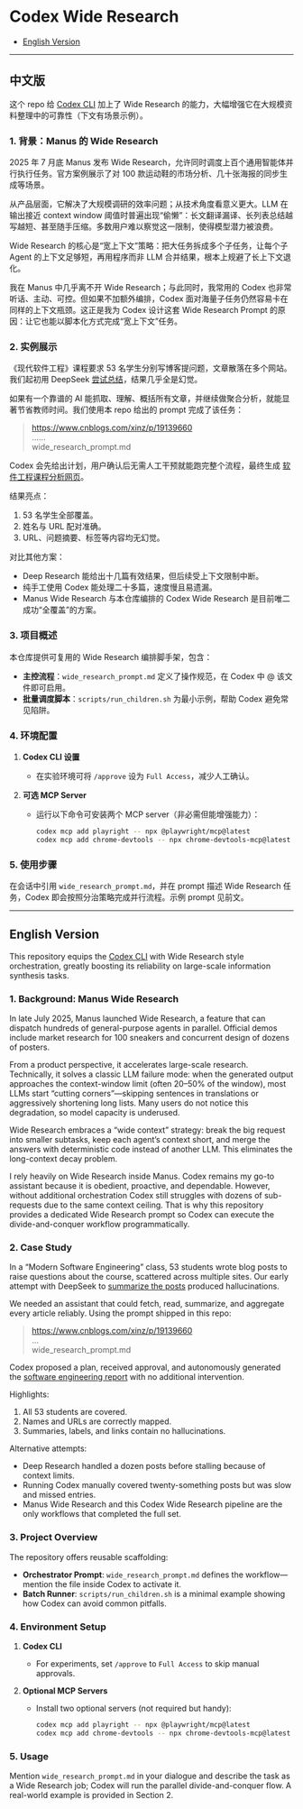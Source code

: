 # Codex Wide Research

- [English Version](#english-version)

--------------------------------------------------------------------------------

## 中文版

这个 repo 给 [Codex CLI](https://github.com/openai/codex/) 加上了 Wide Research 的能力，大幅增强它在大规模资料整理中的可靠性（下文有场景示例）。

### 1. 背景：Manus 的 Wide Research

2025 年 7 月底 Manus 发布 Wide Research，允许同时调度上百个通用智能体并行执行任务。官方案例展示了对 100 款运动鞋的市场分析、几十张海报的同步生成等场景。

从产品层面，它解决了大规模调研的效率问题；从技术角度看意义更大。LLM 在输出接近 context window 阈值时普遍出现“偷懒”：长文翻译漏译、长列表总结越写越短、甚至随手压缩。多数用户难以察觉这一限制，使得模型潜力被浪费。

Wide Research 的核心是“宽上下文”策略：把大任务拆成多个子任务，让每个子 Agent 的上下文足够短，再用程序而非 LLM 合并结果，根本上规避了长上下文退化。

我在 Manus 中几乎离不开 Wide Research；与此同时，我常用的 Codex 也非常听话、主动、可控。但如果不加额外编排，Codex 面对海量子任务仍然容易卡在同样的上下文瓶颈。这正是我为 Codex 设计这套 Wide Research Prompt 的原因：让它也能以脚本化方式完成“宽上下文”任务。

### 2. 实例展示

《现代软件工程》课程要求 53 名学生分别写博客提问题，文章散落在多个网站。我们起初用 DeepSeek [尝试总结](https://www.cnblogs.com/xinz/p/19139660)，结果几乎全是幻觉。

如果有一个靠谱的 AI 能抓取、理解、概括所有文章，并继续做聚合分析，就能显著节省教师时间。我们使用本 repo 给出的 prompt 完成了该任务：

> https://www.cnblogs.com/xinz/p/19139660  
> ……  
> wide_research_prompt.md

Codex 会先给出计划，用户确认后无需人工干预就能跑完整个流程，最终生成 [软件工程课程分析网页](https://yage.ai/software-engineering-report.html)。

结果亮点：

1. 53 名学生全部覆盖。  
2. 姓名与 URL 配对准确。  
3. URL、问题摘要、标签等内容均无幻觉。

对比其他方案：

- Deep Research 能给出十几篇有效结果，但后续受上下文限制中断。
- 纯手工使用 Codex 能处理二十多篇，速度慢且易遗漏。
- Manus Wide Research 与本仓库编排的 Codex Wide Research 是目前唯二成功“全覆盖”的方案。

### 3. 项目概述

本仓库提供可复用的 Wide Research 编排脚手架，包含：

- **主控流程**：`wide_research_prompt.md` 定义了操作规范，在 Codex 中 @ 该文件即可启用。
- **批量调度脚本**：`scripts/run_children.sh` 为最小示例，帮助 Codex 避免常见陷阱。

### 4. 环境配置

1. **Codex CLI 设置**  
   - 在实验环境可将 `/approve` 设为 `Full Access`，减少人工确认。

2. **可选 MCP Server**  
   - 运行以下命令可安装两个 MCP server（非必需但能增强能力）：
     ```bash
     codex mcp add playright -- npx @playwright/mcp@latest
     codex mcp add chrome-devtools -- npx chrome-devtools-mcp@latest
     ```

### 5. 使用步骤

在会话中引用 `wide_research_prompt.md`，并在 prompt 描述 Wide Research 任务，Codex 即会按照分治策略完成并行流程。示例 prompt 见前文。

--------------------------------------------------------------------------------

## English Version

This repository equips the [Codex CLI](https://github.com/openai/codex/) with Wide Research style orchestration, greatly boosting its reliability on large-scale information synthesis tasks.

### 1. Background: Manus Wide Research

In late July 2025, Manus launched Wide Research, a feature that can dispatch hundreds of general-purpose agents in parallel. Official demos include market research for 100 sneakers and concurrent design of dozens of posters.

From a product perspective, it accelerates large-scale research. Technically, it solves a classic LLM failure mode: when the generated output approaches the context-window limit (often 20–50% of the window), most LLMs start “cutting corners”—skipping sentences in translations or aggressively shortening long lists. Many users do not notice this degradation, so model capacity is underused.

Wide Research embraces a “wide context” strategy: break the big request into smaller subtasks, keep each agent’s context short, and merge the answers with deterministic code instead of another LLM. This eliminates the long-context decay problem.

I rely heavily on Wide Research inside Manus. Codex remains my go-to assistant because it is obedient, proactive, and dependable. However, without additional orchestration Codex still struggles with dozens of sub-requests due to the same context ceiling. That is why this repository provides a dedicated Wide Research prompt so Codex can execute the divide-and-conquer workflow programmatically.

### 2. Case Study

In a “Modern Software Engineering” class, 53 students wrote blog posts to raise questions about the course, scattered across multiple sites. Our early attempt with DeepSeek to [summarize the posts](https://www.cnblogs.com/xinz/p/19139660) produced hallucinations.

We needed an assistant that could fetch, read, summarize, and aggregate every article reliably. Using the prompt shipped in this repo:

> https://www.cnblogs.com/xinz/p/19139660  
> …  
> wide_research_prompt.md

Codex proposed a plan, received approval, and autonomously generated the [software engineering report](https://yage.ai/software-engineering-report.html) with no additional intervention.

Highlights:

1. All 53 students are covered.  
2. Names and URLs are correctly mapped.  
3. Summaries, labels, and links contain no hallucinations.

Alternative attempts:

- Deep Research handled a dozen posts before stalling because of context limits.  
- Running Codex manually covered twenty-something posts but was slow and missed entries.  
- Manus Wide Research and this Codex Wide Research pipeline are the only workflows that completed the full set.

### 3. Project Overview

The repository offers reusable scaffolding:

- **Orchestrator Prompt**: `wide_research_prompt.md` defines the workflow—mention the file inside Codex to activate it.
- **Batch Runner**: `scripts/run_children.sh` is a minimal example showing how Codex can avoid common pitfalls.

### 4. Environment Setup

1. **Codex CLI**  
   - For experiments, set `/approve` to `Full Access` to skip manual approvals.

2. **Optional MCP Servers**  
   - Install two optional servers (not required but handy):
     ```bash
     codex mcp add playright -- npx @playwright/mcp@latest
     codex mcp add chrome-devtools -- npx chrome-devtools-mcp@latest
     ```

### 5. Usage

Mention `wide_research_prompt.md` in your dialogue and describe the task as a Wide Research job; Codex will run the parallel divide-and-conquer flow. A real-world example is provided in Section 2.
